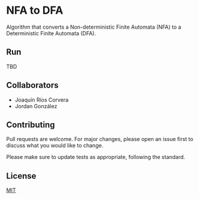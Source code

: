 # NFA to DFA
Algorithm that converts a Non-deterministic Finite Automata (NFA) to a Deterministic Finite Automata (DFA).

## Run

TBD

## Collaborators

* Joaquín Ríos Corvera
* Jordan González

## Contributing
Pull requests are welcome. For major changes, please open an issue first to discuss what you would like to change.

Please make sure to update tests as appropriate, following the standard.

## License
[MIT](https://choosealicense.com/licenses/mit/)


